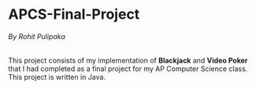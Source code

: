 # APCS-Final-Project
###### By Rohit Pulipaka
This project consists of my implementation of **Blackjack** and **Video Poker** that I had completed as a final project for my AP Computer Science class.
This project is written in Java.
